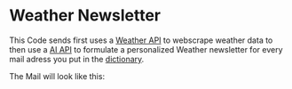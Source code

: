 # Weather Newsletter

This Code sends first uses a [Weather API](functions/Wetter_checken.py) to webscrape weather data to then use a [AI API](functions/Wetter_AI.py) to formulate a personalized Weather newsletter for every mail adress you put in the [dictionary](functions/Abbonennten.py).  
    
The Mail will look like this:
